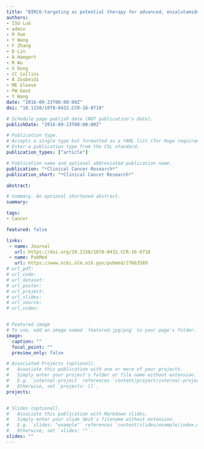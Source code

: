 ```yaml
---
title: "BIRC6-targeting as potential therapy for advanced, enzalutamide-resistant prostate cancer"
authors:
- ISU Luk
- admin
- H Xue
- Y Wang
- F Zhang
- D Lin
- A Haegert
- R Wu
- X Dong
- CC Collins
- A Zoubeidi
- ME Gleave
- PW Gout
- Y Wang
date: "2016-09-23T00:00:00Z"
doi: "10.1158/1078-0432.CCR-16-0718"

# Schedule page publish date (NOT publication's date).
publishDate: "2016-09-23T00:00:00Z"

# Publication type.
# Accepts a single type but formatted as a YAML list (for Hugo requirements).
# Enter a publication type from the CSL standard.
publication_types: ["article"]

# Publication name and optional abbreviated publication name.
publication: "*Clinical Cancer Research*"
publication_short: "*Clinical Cancer Research*"

abstract: 

# Summary. An optional shortened abstract.
summary: 

tags:
- Cancer

featured: false

links:
 - name: Journal
   url: https://doi.org/10.1158/1078-0432.CCR-16-0718
 - name: PubMed
   url: https://www.ncbi.nlm.nih.gov/pubmed/27663589
# url_pdf: 
# url_code: 
# url_dataset: 
# url_poster: 
# url_project: 
# url_slides: 
# url_source: 
# url_video: 


# Featured image
# To use, add an image named `featured.jpg/png` to your page's folder. 
image:
  caption: ""
  focal_point: ""
  preview_only: false

# Associated Projects (optional).
#   Associate this publication with one or more of your projects.
#   Simply enter your project's folder or file name without extension.
#   E.g. `internal-project` references `content/project/internal-project/index.md`.
#   Otherwise, set `projects: []`.
projects:


# Slides (optional).
#   Associate this publication with Markdown slides.
#   Simply enter your slide deck's filename without extension.
#   E.g. `slides: "example"` references `content/slides/example/index.md`.
#   Otherwise, set `slides: ""`.
slides: ""
---
```


